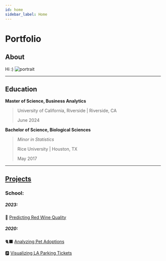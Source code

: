 ```yaml
---
id: home
sidebar_label: Home
---
```


# Portfolio

## About
Hi :)
![portrait](assets/img/IMG6465.JPG)

***

## Education
**Master of Science, Business Analytics**
> University of California, Riverside | Riverside, CA
>
> June 2024 

**Bachelor of Science, Biological Sciences**
> *Minor in Statistics*
>
> Rice University | Houston, TX
> 
>  May 2017 


***

## [Projects](Projects.md)
### School:
##### 2023:
🍷 [Predicting Red Wine Quality](prj/Wine.md)

##### 2020:
🐈‍⬛ [Analyzing Pet Adoptions](prj/Adoptions.md)

🅿️ [Visualizing LA Parking Tickets](prj/Parking.md)
